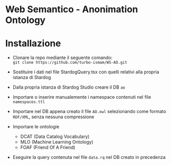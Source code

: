 # Web Semantico - Anonimation Ontology

# Installazione

- Clonare la repo mediante il seguente comando:  
` git clone https://github.com/turbo-ismam/WS-AO.git `

- Sostituire i dati nel file StardogQuery.tsx con quelli relativi alla propria istanza di Stardog

- Dalla propria istanza di Stardog Studio creare il DB `ao`

- Importare o inserire manualemente i namespace contenuti nel file `namespaces.ttl`

- Importare nel DB appena creato il file `AO.owl` selezionando come formato `RDF/XML`, senza nessuna compressione

- Importare le ontologie
  - DCAT (Data Catalog Vocabulary)
  - MLO (Machine Learning Ontology)
  - FOAF (Friend Of A Friend)

- Eseguire la query contenuta nel file `data.rq` nel DB creato in precedenza
